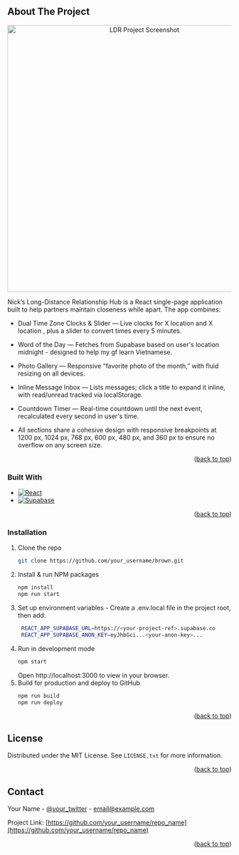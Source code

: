 <a name="readme-top"></a>

<!-- ABOUT THE PROJECT -->
## About The Project

<div align="center"> <img src="src/assets/screenshot.png" alt="LDR Project Screenshot" width="600" /> </div>

Nick’s Long-Distance Relationship Hub is a React single-page application built to help partners maintain closeness while apart. The app combines:

* Dual Time Zone Clocks & Slider — Live clocks for X location and X location , plus a slider to convert times every 5 minutes.

* Word of the Day — Fetches from Supabase based on user's location midnight - designed to help my gf learn Vietnamese.

* Photo Gallery — Responsive “favorite photo of the month,” with fluid resizing on all devices.

* Inline Message Inbox — Lists messages; click a title to expand it inline, with read/unread tracked via localStorage.

* Countdown Timer — Real-time countdown until the next event, recalculated every second in user's time.

* All sections share a cohesive design with responsive breakpoints at 1200 px, 1024 px, 768 px, 600 px, 480 px, and 360 px to ensure no overflow on any screen size.

<p align="right">(<a href="#readme-top">back to top</a>)</p>



### Built With

* [![React][React.js]][React-url]
* [![Supabase][Supabase.js]][Supabase-url]

<p align="right">(<a href="#readme-top">back to top</a>)</p>

### Installation
1. Clone the repo
   ```sh
   git clone https://github.com/your_username/brown.git
   ```
2. Install & run NPM packages
   ```sh
   npm install
   npm run start
   ```
3. Set up environment variables - Create a .env.local file in the project root, then add:
   ```sh
    REACT_APP_SUPABASE_URL=https://<your-project-ref>.supabase.co
    REACT_APP_SUPABASE_ANON_KEY=eyJhbGci...<your-anon-key>...
   ```
4. Run in development mode
   ```sh
   npm start
   ```
    Open http://localhost:3000 to view in your browser. 
5. Build for production and deploy to GitHub
   ```sh
   npm run build
   npm run deploy
   ```
   
<p align="right">(<a href="#readme-top">back to top</a>)</p>

<!-- LICENSE -->
## License

Distributed under the MIT License. See `LICENSE.txt` for more information.

<p align="right">(<a href="#readme-top">back to top</a>)</p>

<!-- CONTACT -->
## Contact

Your Name - [@your_twitter](https://twitter.com/your_username) - email@example.com

Project Link: [https://github.com/your_username/repo_name](https://github.com/your_username/repo_name)

<p align="right">(<a href="#readme-top">back to top</a>)</p>


<!-- MARKDOWN LINKS & IMAGES -->
<!-- https://www.markdownguide.org/basic-syntax/#reference-style-links -->
[React.js]: https://img.shields.io/badge/React-20232A?style=for-the-badge&logo=react&logoColor=61DAFB
[React-url]: https://reactjs.org/
[Supabase.js]: https://img.shields.io/badge/Supabase-20232A?style=for-the-badge&logo=supabase&logoColor=3ECF8E
[Supabase-url]: https://supabase.com/